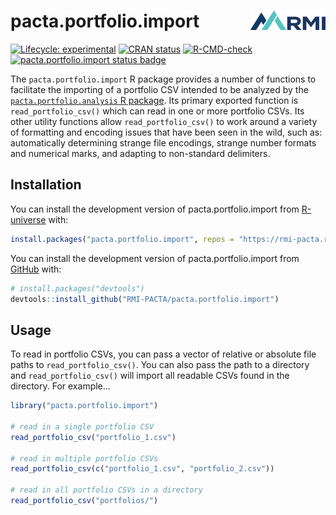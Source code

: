 # pacta.portfolio.import <a href="https://rmi-pacta.github.io/pacta.portfolio.import"><img src="man/figures/logo.png" align="right" height="31" /></a>

<!-- badges: start -->
[![Lifecycle: experimental](https://img.shields.io/badge/lifecycle-experimental-orange.svg)](https://lifecycle.r-lib.org/articles/stages.html#experimental)
[![CRAN status](https://www.r-pkg.org/badges/version/pacta.portfolio.import)](https://CRAN.R-project.org/package=pacta.portfolio.import)
[![R-CMD-check](https://github.com/RMI-PACTA/pacta.portfolio.import/actions/workflows/R-CMD-check.yaml/badge.svg)](https://github.com/RMI-PACTA/pacta.portfolio.import/actions/workflows/R-CMD-check.yaml)
[![pacta.portfolio.import status badge](https://rmi-pacta.r-universe.dev/badges/pacta.portfolio.import)](https://rmi-pacta.r-universe.dev/ui#package:pacta.portfolio.import)
<!-- badges: end -->

The `pacta.portfolio.import` R package provides a number of functions to facilitate the importing of a portfolio CSV intended to be analyzed by the [`pacta.portfolio.analysis` R package](https://github.com/RMI-PACTA/pacta.portfolio.analysis). Its primary exported function is `read_portfolio_csv()` which can read in one or more portfolio CSVs. Its other utility functions allow `read_portfolio_csv()` to work around a variety of formatting and encoding issues that have been seen in the wild, such as: automatically determining strange file encodings, strange number formats and numerical marks, and adapting to non-standard delimiters.

## Installation

You can install the development version of pacta.portfolio.import from
[R-universe](https://r-universe.dev/) with:

``` r
install.packages("pacta.portfolio.import", repos = "https://rmi-pacta.r-universe.dev")
```

You can install the development version of pacta.portfolio.import from
[GitHub](https://github.com/) with:

``` r
# install.packages("devtools")
devtools::install_github("RMI-PACTA/pacta.portfolio.import")
```

## Usage

To read in portfolio CSVs, you can pass a vector of relative or absolute file paths to `read_portfolio_csv()`. You can also pass the path to a directory and `read_portfolio_csv()` will import all readable CSVs found in the directory. For example...

``` r
library("pacta.portfolio.import")

# read in a single portfolio CSV
read_portfolio_csv("portfolio_1.csv")

# read in multiple portfolio CSVs
read_portfolio_csv(c("portfolio_1.csv", "portfolio_2.csv"))

# read in all portfolio CSVs in a directory
read_portfolio_csv("portfolios/")
```

